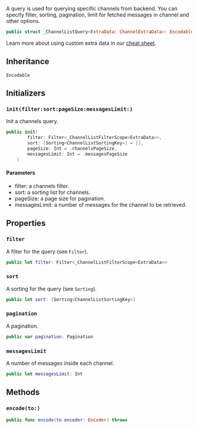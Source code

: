 
A query is used for querying specific channels from backend.
You can specify filter, sorting, pagination, limit for fetched messages in channel and other options.

``` swift
public struct _ChannelListQuery<ExtraData: ChannelExtraData>: Encodable 
```

> 

Learn more about using custom extra data in our [cheat sheet](https://github.com/GetStream/stream-chat-swift/wiki/Cheat-Sheet#working-with-extra-data).

## Inheritance

`Encodable`

## Initializers

### `init(filter:sort:pageSize:messagesLimit:)`

Init a channels query.

``` swift
public init(
        filter: Filter<_ChannelListFilterScope<ExtraData>>,
        sort: [Sorting<ChannelListSortingKey>] = [],
        pageSize: Int = .channelsPageSize,
        messagesLimit: Int = .messagesPageSize
    ) 
```

#### Parameters

  - filter: a channels filter.
  - sort: a sorting list for channels.
  - pageSize: a page size for pagination.
  - messagesLimit: a number of messages for the channel to be retrieved.

## Properties

### `filter`

A filter for the query (see `Filter`).

``` swift
public let filter: Filter<_ChannelListFilterScope<ExtraData>>
```

### `sort`

A sorting for the query (see `Sorting`).

``` swift
public let sort: [Sorting<ChannelListSortingKey>]
```

### `pagination`

A pagination.

``` swift
public var pagination: Pagination
```

### `messagesLimit`

A number of messages inside each channel.

``` swift
public let messagesLimit: Int
```

## Methods

### `encode(to:)`

``` swift
public func encode(to encoder: Encoder) throws 
```
